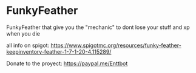 # FunkyFeather
FunkyFeather that give you the "mechanic" to dont lose your stuff and xp when you die


all info on spigot:
https://www.spigotmc.org/resources/funky-feather-keepinventory-feather-1-7-1-20-4.115289/





Donate to the proyect:
https://paypal.me/Enttbot
